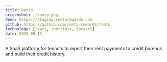 ```yaml
---
title: Rento
screenshot: ./rento.png
demo: https://staging.rentorewards.com
github: https://github.com/rento-rewards/rento
technology: [react, inertiajs, laravel]
date: 2025-05-15
---
```


A SaaS platform for tenants to report their rent payments to credit bureaus and build their credit history.